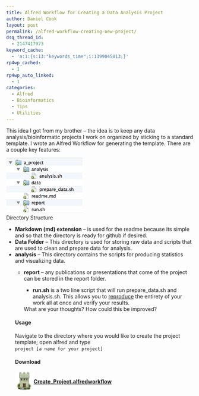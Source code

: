 ```yaml
---
title: Alfred Workflow for Creating a Data Analysis Project
author: Daniel Cook
layout: post
permalink: /alfred-workflow-creating-new-project/
dsq_thread_id:
  - 2147417973
keyword_cache:
  - 'a:1:{s:13:"keywords_time";i:1399045013;}'
rp4wp_cached:
  - 1
rp4wp_auto_linked:
  - 1
categories:
  - Alfred
  - Bioinformatics
  - Tips
  - Utilities
---
```

This idea I got from my brother &#8211; the idea is to keep any data analysis/bioinformatic projects I work on organized by sticking to a standard template. I wrote an Alfred Workflow for generating the template. There are a couple key features:

<div class='thumbnail pull-right'>
  <img src="/media/Screen-Shot-2014-01-20-at-12.33.18-AM.png" class='pull-right' alt="Directory Structure" width="205" height="149" class="size-full wp-image-439" /> 
  
  <div class="caption">
    Directory Structure
  </div>
</div>

  * **Markdown (md) extension** &#8211; is used for the readme because its simple and so that the directory is ready for github if desired.
  * **Data Folder** &#8211; This directory is used for storing raw data and scripts that are used to clean and prepare data for analysis.
  * **analysis** &#8211; This directory contains the scripts for producing statistics and visualizing data. 
      * **report** &#8211; any publications or presentations that come of the project can be stored in the report folder. 
          * **run.sh** is a two line script that will run prepare_data.sh and analysis.sh. This allows you to [reproduce][1] the entirety of your work all at once and verify your results. </ul> 
        What are your thoughts? How could this be improved?
        
        #### Usage
        
        Navigate to the directory where you would like to create the project template; open alfred and type  
        `project [a name for your project]`
        
        #### Download
        
        <div class='well download' style="clear:both;">
          <a class='download_link' href="/downloads/createproject.alfredworkflow"><img class='download_img' src='/media/createproject.png' style='float:left;width:50px;' /><br /> <strong>Create_Project.alfredworkflow</strong></a></p>
        </div>

 [1]: http://phys.org/news/2013-09-science-crisis.html